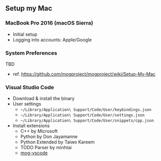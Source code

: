 ## Setup my Mac

### MacBook Pro 2016 (macOS Sierra)

- Initial setup
- Logging into accounts: Apple/Google

### System Preferences





TBD

- ref. https://github.com/mogproject/mogproject/wiki/Setup-My-Mac



### Visual Studio Code

- Download & install the binary
- User settings
  - `~/Library/Application\ Support/Code/User/keybindings.json`
  - `~/Library/Application\ Support/Code/User/settings.json`
  - `~/Library/Application\ Support/Code/User/snippets/cpp.json`
- Install extensions
  - C++ by Microsoft
  - Python by Don Jayamanne
  - Python Extended by Taiwo Kareem
  - TODO Parser by minhtai
  - [mog-vscode](https://github.com/mogproject/mog-vscode)

